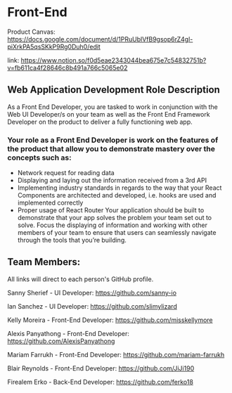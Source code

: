# Front-End

Product Canvas: https://docs.google.com/document/d/1PRuUblVfB9gsop6rZ4gl-piXrkPA5qsSKkP9Rg0Duh0/edit

link: https://www.notion.so/f0d5eae2343044bea675e7c54832751b?v=fb611ca4f28646c8b491a766c5065e02

## **Web Application Development Role Description**

As a Front End Developer, you are tasked to work in conjunction with the Web UI Developer/s on your team as well as the Front End Framework Developer on the product to deliver a fully functioning web app.

### Your role as a Front End Developer is work on the features of the product that allow you to demonstrate mastery over the concepts such as:

- Network request for reading data
- Displaying and laying out the information received from a 3rd API
- Implementing industry standards in regards to the way that your React Components are architected and developed, i.e. hooks are used and implemented correctly
- Proper usage of React Router
Your application should be built to demonstrate that your app solves the problem your team set out to solve. Focus the displaying of information and working with other members of your team to ensure that users can seamlessly navigate through the tools that you’re building.

## **Team Members:**
All links will direct to each person's GitHub profile.

Sanny Sherief - UI Developer: https://github.com/sanny-io

Ian Sanchez - UI Developer: https://github.com/slimylizard

Kelly Moreira - Front-End Developer: https://github.com/misskellymore

Alexis Panyathong - Front-End Developer: https://github.com/AlexisPanyathong

Mariam Farrukh - Front-End Developer: https://github.com/mariam-farrukh

Blair Reynolds - Front-End Developer: https://github.com/JiJi190

Firealem Erko - Back-End Developer: https://github.com/ferko18
